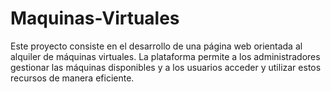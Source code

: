 # Maquinas-Virtuales
Este proyecto consiste en el desarrollo de una página web orientada al alquiler de máquinas virtuales. La plataforma permite a los administradores gestionar las máquinas disponibles y a los usuarios acceder y utilizar estos recursos de manera eficiente.
